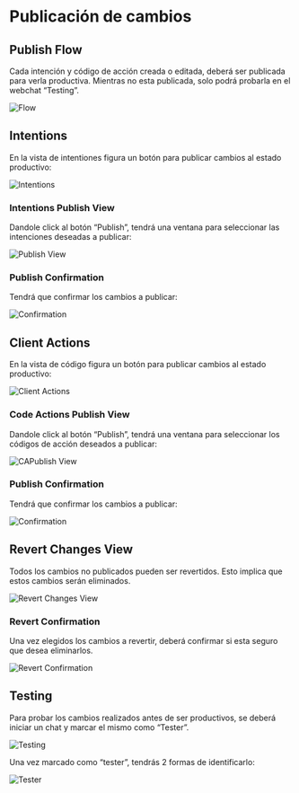 # Publicación de cambios

## Publish Flow
Cada intención y código de acción creada o editada, deberá ser publicada para verla productiva. Mientras no esta publicada, solo podrá probarla en el webchat “Testing”.

![Flow](https://botmakeradmin.github.io/docs/es/imagenes/Captura%20de%20Tela%202019-02-21%20a%CC%80s%2015.52.13.png)

## Intentions
En la vista de intentiones figura un botón para publicar cambios al estado productivo:

![Intentions](https://botmakeradmin.github.io/docs/es/imagenes/Imagem1.png)


### Intentions Publish View
Dandole click al botón “Publish”, tendrá una ventana para seleccionar las intenciones deseadas a publicar:

![Publish View](https://botmakeradmin.github.io/docs/es/imagenes/Imagem2.png)

### Publish Confirmation
Tendrá que confirmar los cambios a publicar:

![Confirmation](https://botmakeradmin.github.io/docs/es/imagenes/Imagem3.png)

## Client Actions
En la vista de código figura un botón para publicar cambios al estado productivo:

![Client Actions](https://botmakeradmin.github.io/docs/es/imagenes/Imagem4.png)

### Code Actions Publish View
Dandole click al botón “Publish”, tendrá una ventana para seleccionar los códigos de acción deseados a publicar:

![CAPublish View](https://botmakeradmin.github.io/docs/es/imagenes/Imagem5.png)

### Publish Confirmation
Tendrá que confirmar los cambios a publicar:

![Confirmation](https://botmakeradmin.github.io/docs/es/imagenes/Imagem6.png)

## Revert Changes View
Todos los cambios no publicados pueden ser revertidos. Esto implica que estos cambios serán eliminados.

![Revert Changes View](https://botmakeradmin.github.io/docs/es/imagenes/Imagem7.png)


### Revert Confirmation
Una vez elegidos los cambios a revertir, deberá confirmar si esta seguro que desea eliminarlos.

![Revert Confirmation](https://botmakeradmin.github.io/docs/es/imagenes/Imagem8.png)

## Testing
Para probar los cambios realizados antes de ser productivos, se deberá iniciar un chat y marcar el mismo como “Tester”.

![Testing](https://botmakeradmin.github.io/docs/es/imagenes/Imagem9.png)

Una vez marcado como “tester”, tendrás 2 formas de identificarlo:

![Tester](https://botmakeradmin.github.io/docs/es/imagenes/Imagem10.png)


